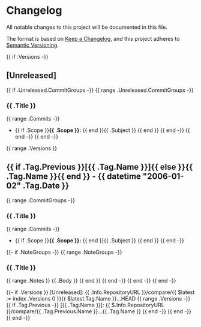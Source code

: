 # Changelog

All notable changes to this project will be documented in this file.

The format is based on [Keep a Changelog](https://keepachangelog.com/en/1.0.0/),
and this project adheres to
[Semantic Versioning](https://semver.org/spec/v2.0.0.html).

{{ if .Versions -}}
<a name="unreleased"></a>

## [Unreleased]

{{ if .Unreleased.CommitGroups -}} {{ range .Unreleased.CommitGroups -}}

### {{ .Title }}

{{ range .Commits -}}

- {{ if .Scope }}**{{ .Scope }}:** {{ end }}{{ .Subject }} {{ end }} {{ end -}}
  {{ end -}} {{ end -}}

{{ range .Versions }}
<a name="{{ .Tag.Name }}"></a>

## {{ if .Tag.Previous }}[{{ .Tag.Name }}]{{ else }}{{ .Tag.Name }}{{ end }} - {{ datetime "2006-01-02" .Tag.Date }}

{{ range .CommitGroups -}}

### {{ .Title }}

{{ range .Commits -}}

- {{ if .Scope }}**{{ .Scope }}:** {{ end }}{{ .Subject }} {{ end }} {{ end -}}

{{- if .NoteGroups -}} {{ range .NoteGroups -}}

### {{ .Title }}

{{ range .Notes }} {{ .Body }} {{ end }} {{ end -}} {{ end -}} {{ end -}}

{{- if .Versions }} [Unreleased]: {{ .Info.RepositoryURL }}/compare/{{ $latest
:= index .Versions 0 }}{{ $latest.Tag.Name }}...HEAD {{ range .Versions -}} {{
if .Tag.Previous -}} [{{ .Tag.Name }}]: {{ $.Info.RepositoryURL }}/compare/{{
.Tag.Previous.Name }}...{{ .Tag.Name }} {{ end -}} {{ end -}} {{ end -}}
